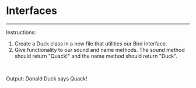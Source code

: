 # Interfaces
<hr>
<p>Instructions: </p>
<ol>
    <li>Create a Duck class in a new file that utilities our Bird Interface.</li>
    <li>Give functionality to our sound and name methods. The sound method should return "Quack!" and the name method should return "Duck".</li>
</ol>
<br>
<p>Output: Donald Duck says Quack!</p>